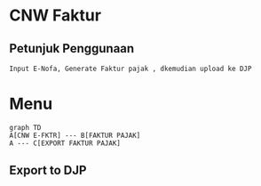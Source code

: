# CNW Faktur
## Petunjuk Penggunaan



    Input E-Nofa, Generate Faktur pajak , dkemudian upload ke DJP
    

# Menu
```mermaid
graph TD
A[CNW E-FKTR] --- B[FAKTUR PAJAK]
A --- C[EXPORT FAKTUR PAJAK]

```

## Export to DJP
<!--stackedit_data:
eyJoaXN0b3J5IjpbLTQ3MTAxODg5MCwtODYxOTIwOTg1LDEyNT
I1NTU0MzBdfQ==
-->